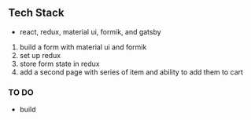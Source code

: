 ## Tech Stack
- react, redux, material ui, formik, and gatsby
1. build a form with material ui and formik
2. set up redux 
3. store form state in redux
4. add a second page with series of item and ability to add them to cart

### TO DO 
- build

